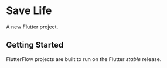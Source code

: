 # Save Life

A new Flutter project.

## Getting Started

FlutterFlow projects are built to run on the Flutter _stable_ release.
